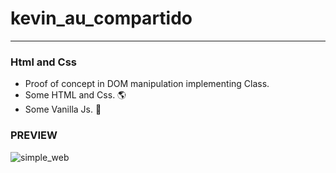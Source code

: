 # kevin_au_compartido
___
### Html and Css 
- Proof of concept in DOM manipulation implementing Class.
- Some HTML and Css. 🌎
- Some Vanilla Js. 🍦

### PREVIEW
![simple_web](https://user-images.githubusercontent.com/39138605/133945748-6727cd64-73c0-426a-a191-6641539c304e.gif)
